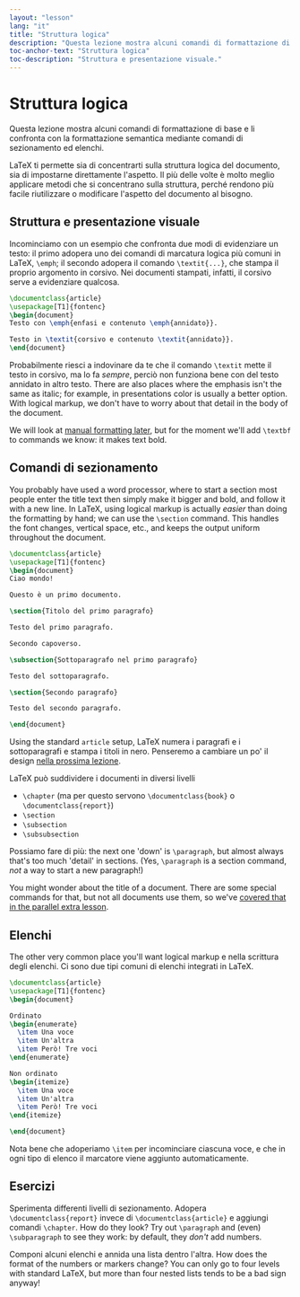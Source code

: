 ```yaml
---
layout: "lesson"
lang: "it"
title: "Struttura logica"
description: "Questa lezione mostra alcuni comandi di formattazione di base e li confronta con la formattazione semantica mediante comandi di sezionamento ed elenchi."
toc-anchor-text: "Struttura logica"
toc-description: "Struttura e presentazione visuale."
---
```


# Struttura logica

<span
  class="summary">Questa lezione mostra alcuni comandi di formattazione di base e li confronta con la formattazione semantica mediante comandi di sezionamento ed elenchi.</span>

LaTeX ti permette sia di concentrarti sulla struttura logica del documento,
sia di impostarne direttamente l'aspetto.
Il più delle volte è molto meglio applicare metodi che si concentrano
sulla struttura, perché rendono più facile riutilizzare o modificare
l'aspetto del documento al bisogno.

## Struttura e presentazione visuale

Incominciamo con un esempio che confronta due modi di 
evidenziare un testo: il primo adopera uno dei comandi di 
marcatura logica più comuni in LaTeX, `\emph`; il secondo
adopera il comando `\textit{...}`, che stampa il proprio 
argomento in corsivo. Nei documenti stampati, infatti, 
il corsivo serve a evidenziare qualcosa.

```latex
\documentclass{article}
\usepackage[T1]{fontenc}
\begin{document}
Testo con \emph{enfasi e contenuto \emph{annidato}}.

Testo in \textit{corsivo e contenuto \textit{annidato}}.
\end{document}
```

Probabilmente riesci a indovinare da te che il comando `\textit` 
mette il testo in corsivo, ma lo fa _sempre_, perciò non funziona
bene con del testo annidato in altro testo.
There are also places where the emphasis
isn't the same as italic; for example, in presentations color is usually a better
option. With logical markup, we don't have to worry about that detail in the
body of the document.

We will look at [manual formatting later](lesson-11), but for the moment we'll
add `\textbf` to commands we know: it makes text bold.

## Comandi di sezionamento

You probably have used a word processor, where  to start a section most people
enter the title text then simply make it bigger and bold, and follow it with a
new line. In LaTeX, using logical markup is actually _easier_ than doing the
formatting by hand; we can use the `\section` command. This handles the font
changes, vertical space, etc., and keeps the output uniform throughout the
document.

```latex
\documentclass{article}
\usepackage[T1]{fontenc}
\begin{document}
Ciao mondo!

Questo è un primo documento.

\section{Titolo del primo paragrafo}

Testo del primo paragrafo.

Secondo capoverso.

\subsection{Sottoparagrafo nel primo paragrafo}

Testo del sottoparagrafo.

\section{Secondo paragrafo}

Testo del secondo paragrafo.

\end{document}
```

Using the standard `article` setup, LaTeX numera i paragrafi e i sottoparagrafi
e stampa i titoli in nero. Penseremo a cambiare un po' il design [nella
prossima lezione](lesson-05).

LaTeX può suddividere i documenti in diversi livelli

- `\chapter` (ma per questo servono `\documentclass{book}` o
  `\documentclass{report}`)
- `\section`
- `\subsection`
- `\subsubsection`

Possiamo fare di più: the next one 'down' is `\paragraph`, but almost always that's
too much 'detail' in sections. (Yes, `\paragraph` is a section command, _not_ a
way to start a new paragraph!)

You might wonder about the title of a document. There are some special
commands for that, but not all documents use them, so we've
[covered that in the parallel extra lesson](more-04).

## Elenchi

The other very common place you'll want logical markup e nella scrittura
degli elenchi.
Ci sono due tipi comuni di elenchi integrati in LaTeX.

```latex
\documentclass{article}
\usepackage[T1]{fontenc}
\begin{document}

Ordinato
\begin{enumerate}
  \item Una voce
  \item Un'altra
  \item Però! Tre voci
\end{enumerate}

Non ordinato
\begin{itemize}
  \item Una voce
  \item Un'altra
  \item Però! Tre voci
\end{itemize}

\end{document}
```

Nota bene che adoperiamo `\item` per incominciare ciascuna voce, e 
che in ogni tipo di elenco il marcatore viene aggiunto automaticamente.

## Esercizi

Sperimenta differenti livelli di sezionamento. Adopera `\documentclass{report}`
invece di `\documentclass{article}` e aggiungi comandi `\chapter`. How
do they look? Try out `\paragraph` and (even) `\subparagraph` to see they work:
by default, they _don't_ add numbers.

Componi alcuni elenchi e annida una lista dentro l'altra. How does the format of the
numbers or markers change? You can only go to four levels with standard LaTeX,
but more than four nested lists tends to be a bad sign anyway!
